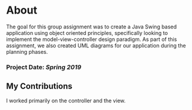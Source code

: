 # About

The goal for this group assignment was to create a Java Swing based application using object oriented principles, specifically looking to implement the model-view-controller design paradigm. As part of this assignment, we also created UML diagrams for our application during the planning phases.

### Project Date: *Spring 2019*

## My Contributions

I worked primarily on the controller and the view.